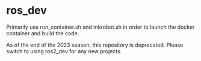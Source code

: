 # ros_dev

Primarily use run_container.sh and mkrobot.sh in order to launch the docker container and build the code.

As of the end of the 2023 season, this repository is deprecated. Please switch to using ros2_dev for any new projects.

<!--
(ONLY FOR BUILDING AND PUSHING THE DOCKER IMAGE) For Docker multiarch:
```
docker build -t guitar24t/ck-ros:amd64 --build-arg ARCH=amd64/ .
docker push guitar24t/ck-ros:amd64

docker build -t guitar24t/ck-ros:arm64 --build-arg ARCH=arm64/ .
docker push guitar24t/ck-ros:arm64

docker manifest rm guitar24t/ck-ros
docker manifest create guitar24t/ck-ros:latest guitar24t/ck-ros:amd64 guitar24t/ck-ros:arm64
docker manifest push guitar24t/ck-ros:latest
```
-->
